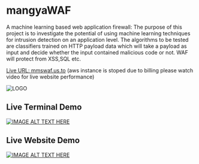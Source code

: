 # mangyaWAF
A machine learning based web application firewall: The purpose of this project is to investigate the potential of using machine learning techniques for intrusion detection on an application level. The algorithms to be tested are classifiers trained on HTTP payload data which will take a payload as input and decide whether the input contained malicious code or not. WAF will protect from XSS,SQL etc.


[Live URL: mmswaf.us.to](http://mmswaf.us.to/) (aws instance is stoped due to billing please watch video for live website performance)

![LOGO](https://trello-attachments.s3.amazonaws.com/5ece025bcb3b518bfaadb7d8/5ece025bcb3b518bfaadb808/8469567a22c4df75184512f8aed585a2/mmflogo.PNG)

## Live Terminal Demo


[![IMAGE ALT TEXT HERE](https://img.youtube.com/vi/6K6BYlsK4TQ/0.jpg)](https://www.youtube.com/watch?v=6K6BYlsK4TQ)


## Live Website Demo


[![IMAGE ALT TEXT HERE](https://img.youtube.com/vi/ScP6AzHBWHM/0.jpg)](https://www.youtube.com/watch?v=ScP6AzHBWHM)

